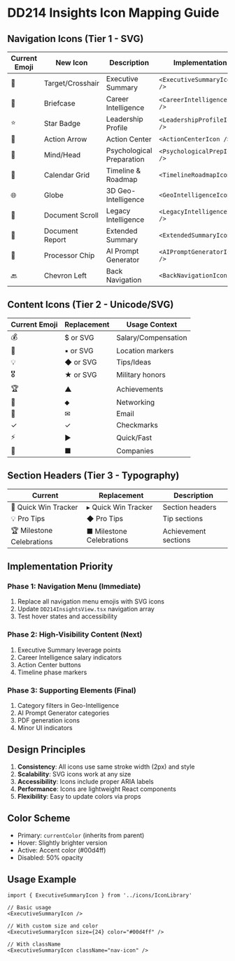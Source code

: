 # DD214 Insights Icon Mapping Guide

## Navigation Icons (Tier 1 - SVG)

| Current Emoji | New Icon | Description | Implementation |
|--------------|----------|-------------|----------------|
| 🎯 | Target/Crosshair | Executive Summary | `<ExecutiveSummaryIcon />` |
| 💼 | Briefcase | Career Intelligence | `<CareerIntelligenceIcon />` |
| ⭐ | Star Badge | Leadership Profile | `<LeadershipProfileIcon />` |
| 🚀 | Action Arrow | Action Center | `<ActionCenterIcon />` |
| 🧠 | Mind/Head | Psychological Preparation | `<PsychologicalPrepIcon />` |
| 📅 | Calendar Grid | Timeline & Roadmap | `<TimelineRoadmapIcon />` |
| 🌐 | Globe | 3D Geo-Intelligence | `<GeoIntelligenceIcon />` |
| 📜 | Document Scroll | Legacy Intelligence | `<LegacyIntelligenceIcon />` |
| 📝 | Document Report | Extended Summary | `<ExtendedSummaryIcon />` |
| 🤖 | Processor Chip | AI Prompt Generator | `<AIPromptGeneratorIcon />` |
| 🔙 | Chevron Left | Back Navigation | `<BackNavigationIcon />` |

## Content Icons (Tier 2 - Unicode/SVG)

| Current Emoji | Replacement | Usage Context |
|--------------|-------------|---------------|
| 💰 | $ or SVG | Salary/Compensation |
| 📍 | ▪ or SVG | Location markers |
| 💡 | ◆ or SVG | Tips/Ideas |
| 🎖️ | ★ or SVG | Military honors |
| 🏆 | ▲ | Achievements |
| 🤝 | ⬥ | Networking |
| 📧 | ✉ | Email |
| ✓ | ✓ | Checkmarks |
| ⚡ | ► | Quick/Fast |
| 🏢 | ■ | Companies |

## Section Headers (Tier 3 - Typography)

| Current | Replacement | Description |
|---------|-------------|-------------|
| 🎯 Quick Win Tracker | ▸ Quick Win Tracker | Section headers |
| 💡 Pro Tips | ◆ Pro Tips | Tip sections |
| 🏆 Milestone Celebrations | ■ Milestone Celebrations | Achievement sections |

## Implementation Priority

### Phase 1: Navigation Menu (Immediate)
1. Replace all navigation menu emojis with SVG icons
2. Update `DD214InsightsView.tsx` navigation array
3. Test hover states and accessibility

### Phase 2: High-Visibility Content (Next)
1. Executive Summary leverage points
2. Career Intelligence salary indicators
3. Action Center buttons
4. Timeline phase markers

### Phase 3: Supporting Elements (Final)
1. Category filters in Geo-Intelligence
2. AI Prompt Generator categories
3. PDF generation icons
4. Minor UI indicators

## Design Principles

1. **Consistency**: All icons use same stroke width (2px) and style
2. **Scalability**: SVG icons work at any size
3. **Accessibility**: Icons include proper ARIA labels
4. **Performance**: Icons are lightweight React components
5. **Flexibility**: Easy to update colors via props

## Color Scheme

- Primary: `currentColor` (inherits from parent)
- Hover: Slightly brighter version
- Active: Accent color (#00d4ff)
- Disabled: 50% opacity

## Usage Example

```tsx
import { ExecutiveSummaryIcon } from '../icons/IconLibrary'

// Basic usage
<ExecutiveSummaryIcon />

// With custom size and color
<ExecutiveSummaryIcon size={24} color="#00d4ff" />

// With className
<ExecutiveSummaryIcon className="nav-icon" />
```